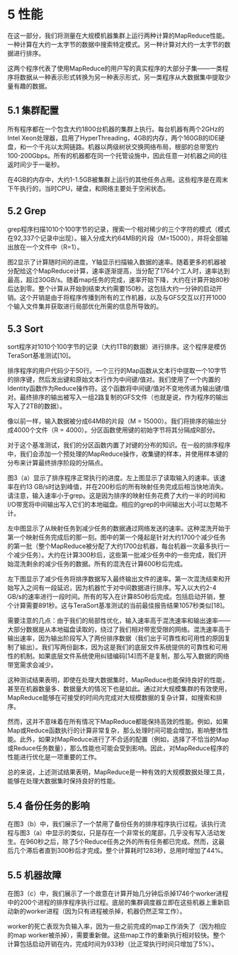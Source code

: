 # 5 性能

在这一部分，我们将测量在大规模机器集群上运行两种计算的MapReduce性能。一种计算在大约一太字节的数据中搜索特定模式。另一种计算对大约一太字节的数据进行排序。

这两个程序代表了使用MapReduce的用户写的真实程序的大部分子集——一类程序将数据从一种表示形式转换为另一种表示形式，另一类程序从大数据集中提取少量有趣的数据。

## 5.1 集群配置

所有程序都在一个包含大约1800台机器的集群上执行。每台机器有两个2GHz的Intel Xeon处理器，启用了HyperThreading，4GB的内存，两个160GB的IDE硬盘，和一个千兆以太网链路。机器以两级树状交换网络布局，根部的总带宽约100-200Gbps。所有的机器都在同一个托管设施中，因此任意一对机器之间的往返时间少于一毫秒。

在4GB的内存中，大约1-1.5GB被集群上运行的其他任务占用。这些程序是在周末下午执行的，当时CPU，硬盘，和网络主要处于空闲状态。

## 5.2 Grep

grep程序扫描1010个100字节的记录，搜索一个相对稀少的三个字符的模式（模式在92,337个记录中出现）。输入分成大约64MB的片段（M=15000），并将全部输出放在一个文件中（R=1）。

图2显示了计算随时间的进度。Y轴显示扫描输入数据的速率。随着更多的机器被分配给这个MapReduce计算，速率逐渐提高，当分配了1764个工人时，速率达到最高，超过30GB/s。随着map任务的完成，速率开始下降，大约在计算开始80秒后达到零。整个计算从开始到结束大约需要150秒。这包括大约一分钟的启动开销。这个开销是由于将程序传播到所有的工作机器，以及与GFS交互以打开1000个输入文件集并获取进行局部优化所需的信息所导致的。

## 5.3 Sort
sort程序对1010个100字节的记录（大约1TB的数据）进行排序。这个程序是模仿TeraSort基准测试[10]。

排序程序的用户代码少于50行。一个三行的Map函数从文本行中提取一个10字节的排序键，然后发出键和原始文本行作为中间键/值对。我们使用了一个内置的Identity函数作为Reduce操作符。这个函数将中间键/值对不变地传递为输出键/值对。最终排序的输出被写入一组2路复制的GFS文件（也就是说，作为程序的输出写入了2TB的数据）。

像以前一样，输入数据被分成64MB的片段（M = 15000）。我们将排序的输出分成4000个文件（R = 4000）。分区函数使用键的初始字节将其分隔成R部分。

对于这个基准测试，我们的分区函数内置了对键的分布的知识。在一般的排序程序中，我们会添加一个预处理的MapReduce操作，收集键的样本，并使用样本键的分布来计算最终排序阶段的分隔点。

图3（a）显示了排序程序正常执行的进度。左上图显示了读取输入的速率。该速率在约13 GB/s时达到峰值，并在200秒后的所有映射任务完成后相当快地消失。请注意，输入速率小于grep。这是因为排序的映射任务花费了大约一半的时间和I/O带宽将中间输出写入它们的本地磁盘。相应的grep的中间输出大小可以忽略不计。

左中图显示了从映射任务到减少任务的数据通过网络发送的速率。这种混洗开始于第一个映射任务完成后的那一刻。图中的第一个隆起是针对大约1700个减少任务的第一批（整个MapReduce被分配了大约1700台机器，每台机器一次最多执行一个减少任务）。大约在计算300秒后，这些第一批减少任务中的一些完成，我们开始混洗剩余的减少任务的数据。所有的混洗在计算600秒后完成。

左下图显示了减少任务将排序数据写入最终输出文件的速率。第一次混洗结束和开始写入之间有一段延迟，因为机器忙于对中间数据进行排序。写入以大约2-4 GB/s的速率进行一段时间。所有的写入在计算850秒后完成。包括启动开销，整个计算需要891秒。这与TeraSort基准测试的当前最佳报告结果1057秒类似[18]。

需要注意的几点：由于我们的局部性优化，输入速率高于混洗速率和输出速率——大部分数据是从本地磁盘读取的，绕过了我们相对带宽受限的网络。混洗速率高于输出速率，因为输出阶段写入了两份排序数据（我们出于可靠性和可用性的原因复制了输出）。我们写两份副本，因为这是我们的底层文件系统提供的可靠性和可用性的机制。如果底层文件系统使用纠错编码[14]而不是复制，那么写入数据的网络带宽需求会减少。

这种测试结果表明，即使在处理大数据集时，MapReduce也能保持良好的性能，甚至在机器数量多、数据量大的情况下也是如此。通过对大规模集群的有效使用，MapReduce能够在可接受的时间内完成对大规模数据的复杂计算，如搜索和排序。

然而，这并不意味着在所有情况下MapReduce都能保持高效的性能。例如，如果Map或Reduce函数执行的计算非常复杂，那么处理时间可能会增加，影响整体性能。此外，如果对MapReduce进行了不合适的配置（例如，选择了不恰当的Map或Reduce任务数量），那么性能也可能会受到影响。因此，对MapReduce程序的性能进行优化是一项重要的工作。

总的来说，上述测试结果表明，MapReduce是一种有效的大规模数据处理工具，能够在处理大数据集时保持良好的性能。

## 5.4 备份任务的影响

在图3（b）中，我们展示了一个禁用了备份任务的排序程序执行过程。该执行流程与图3（a）中显示的类似，只是存在一个非常长的尾部，几乎没有写入活动发生。在960秒之后，除了5个Reduce任务之外的所有任务都已完成。然而，这最后几个滞后者直到300秒后才完成。整个计算耗时1283秒，总用时增加了44%。

## 5.5 机器故障

在图3（c）中，我们展示了一个故意在计算开始几分钟后杀掉1746个worker进程中的200个进程的排序程序执行过程。底层的集群调度器立即在这些机器上重新启动新的worker进程（因为只有进程被杀掉，机器仍然正常工作）。

worker的死亡表现为负输入率，因为一些之前完成的map工作消失了（因为相应的map worker被杀掉），需要重新做。这些map工作的重新执行相对较快。整个计算包括启动开销在内，完成时间为933秒（比正常执行时间只增加了5%）。